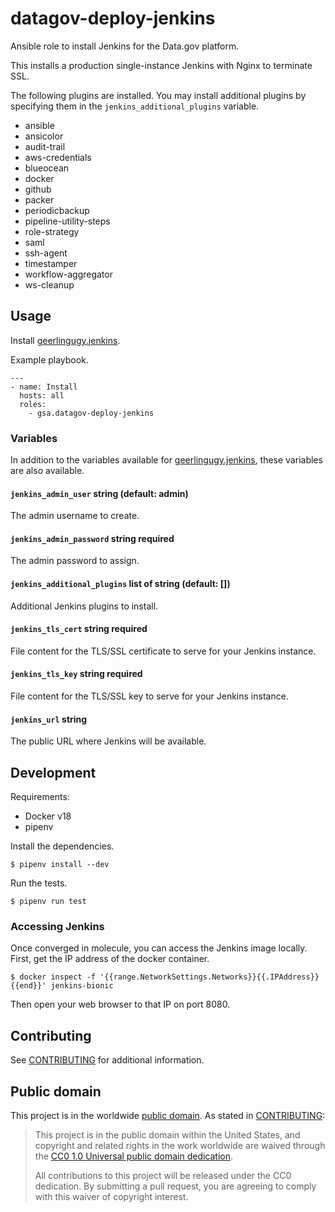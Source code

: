 # datagov-deploy-jenkins

Ansible role to install Jenkins for the Data.gov platform.

This installs a production single-instance Jenkins with Nginx to terminate SSL.

The following plugins are installed. You may install additional plugins by
specifying them in the `jenkins_additional_plugins` variable.

- ansible
- ansicolor
- audit-trail
- aws-credentials
- blueocean
- docker
- github
- packer
- periodicbackup
- pipeline-utility-steps
- role-strategy
- saml
- ssh-agent
- timestamper
- workflow-aggregator
- ws-cleanup


## Usage

Install [geerlingugy.jenkins](https://github.com/geerlingguy/ansible-role-jenkins).

Example playbook.

```
---
- name: Install
  hosts: all
  roles:
    - gsa.datagov-deploy-jenkins
```


### Variables

In addition to the variables available for
[geerlingugy.jenkins](https://github.com/geerlingguy/ansible-role-jenkins),
these variables are also available.


#### `jenkins_admin_user` string (default: admin)

The admin username to create.


#### `jenkins_admin_password` string required

The admin password to assign.


#### `jenkins_additional_plugins` list of string (default: [])

Additional Jenkins plugins to install.


#### `jenkins_tls_cert` string required

File content for the TLS/SSL certificate to serve for your Jenkins instance.


#### `jenkins_tls_key` string required

File content for the TLS/SSL key to serve for your Jenkins instance.


#### `jenkins_url` string

The public URL where Jenkins will be available.


## Development

Requirements:

- Docker v18
- pipenv

Install the dependencies.

    $ pipenv install --dev

Run the tests.

    $ pipenv run test


### Accessing Jenkins

Once converged in molecule, you can access the Jenkins image locally. First, get
the IP address of the docker container.

    $ docker inspect -f '{{range.NetworkSettings.Networks}}{{.IPAddress}}{{end}}' jenkins-bionic

Then open your web browser to that IP on port 8080.


## Contributing

See [CONTRIBUTING](CONTRIBUTING.md) for additional information.

## Public domain

This project is in the worldwide [public domain](LICENSE.md). As stated in [CONTRIBUTING](CONTRIBUTING.md):

> This project is in the public domain within the United States, and copyright and related rights in the work worldwide are waived through the [CC0 1.0 Universal public domain dedication](https://creativecommons.org/publicdomain/zero/1.0/).
>
> All contributions to this project will be released under the CC0 dedication. By submitting a pull request, you are agreeing to comply with this waiver of copyright interest.
